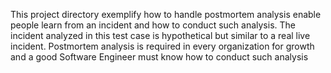 This project directory exemplify how to handle postmortem analysis enable people learn from an incident and how to conduct such analysis. The incident analyzed in this test case is hypothetical but similar to a real live incident. Postmortem analysis is required in every organization for growth and a good Software Engineer must know how to conduct such analysis
